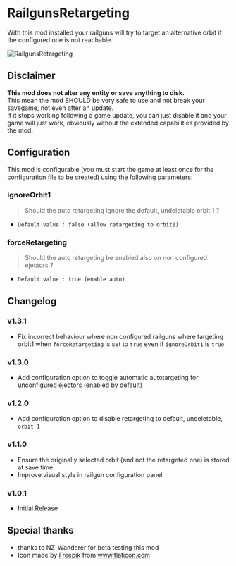 # RailgunsRetargeting

With this mod installed your railguns will try to target an alternative orbit if the configured one is not reachable.

![RailgunsRetargeting](https://github.com/DysonSphereMod/QOL/blob/master/RailgunsRetargeting/screenshot.jpg?raw=true)

## Disclaimer

**This mod does not alter any entity or save anything to disk.**  
This mean the mod SHOULD be very safe to use and not break your savegame, not even after an update.  
If it stops working following a game update, you can just disable it and your game will just work, obviously without the extended capabilities provided by the mod.

## Configuration

This mod is configurable (you must start the game at least once for the configuration file to be created) using the following parameters:

### ignoreOrbit1

> Should the auto retargeting ignore the default, undeletable orbit 1 ?

-   `Default value : false (allow retargeting to orbit1)`

### forceRetargeting

> Should the auto retargeting be enabled also on non configured ejectors ?

-   `Default value : true (enable auto)`

## Changelog

### v1.3.1

-   Fix incorrect behaviour where non configured railguns where targeting orbit1 when `forceRetargeting` is set to `true` even if `ignoreOrbit1` is `true`

### v1.3.0

-   Add configuration option to toggle automatic autotargeting for unconfigured ejectors (enabled by default)

### v1.2.0

-   Add configuration option to disable retargeting to default, undeletable, `orbit 1`

### v1.1.0

-   Ensure the originally selected orbit (and not the retargeted one) is stored at save time
-   Improve visual style in railgun configuration panel

### v1.0.1

-   Initial Release

## Special thanks

-   thanks to NZ_Wanderer for beta testing this mod
-   <div>Icon made by <a href="https://www.freepik.com" title="Freepik">Freepik</a> from <a href="https://www.flaticon.com/" title="Flaticon">www.flaticon.com</a></div>
